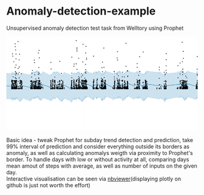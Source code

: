 # Anomaly-detection-example
Unsupervised anomaly detection test task from Welltory using Prophet  

![Prophet preview](pic.png)

Basic idea - tweak Prophet for subday trend detection and prediction, take 99% interval of prediction and consider everything outside its borders as anomaly, as well as calculating anomalys weigth via proximity to Prophet's border. To handle days with low or without activity at all, comparing days mean amout  of steps with average, as well as number of inputs on the given day.  
Interactive visualisation can be seen via [nbviewer](https://nbviewer.jupyter.org/github/kondrasso/Anomaly-detection-example/blob/master/Welltory_test.ipynb)(displaying plotly on github is just not worth the effort)
